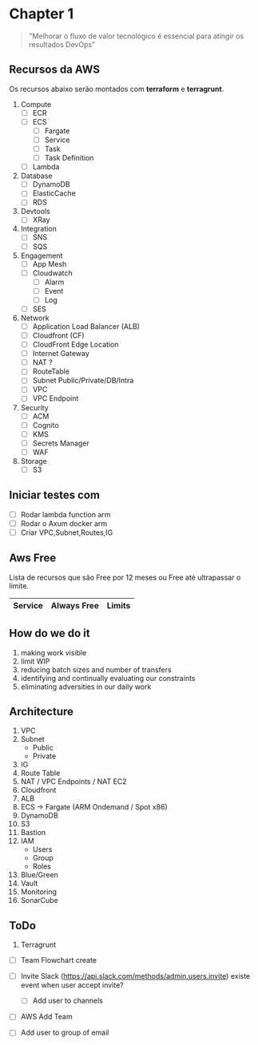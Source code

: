 # Chapter 1

> "Melhorar o fluxo de valor tecnológico é essencial para atingir os resultados DevOps"

## Recursos da AWS

Os recursos abaixo serão montados com **terraform** e **terragrunt**.

1. Compute
    - [ ] ECR
    - [ ] ECS
        - [ ] Fargate
        - [ ] Service
        - [ ] Task
        - [ ] Task Definition
    - [ ] Lambda
2. Database
    - [ ] DynamoDB
    - [ ] ElasticCache
    - [ ] RDS
3. Devtools
    - [ ] XRay
4. Integration
    - [ ] SNS
    - [ ] SQS
5. Engagement
    - [ ] App Mesh
    - [ ] Cloudwatch
        - [ ] Alarm
        - [ ] Event
        - [ ] Log
    - [ ] SES
6. Network
    - [ ] Application Load Balancer (ALB)
    - [ ] Cloudfront (CF)
    - [ ] CloudFront Edge Location
    - [ ] Internet Gateway
    - [ ] NAT ?
    - [ ] RouteTable
    - [ ] Subnet Public/Private/DB/Intra
    - [ ] VPC
    - [ ] VPC Endpoint
7. Security
    - [ ] ACM
    - [ ] Cognito
    - [ ] KMS
    - [ ] Secrets Manager
    - [ ] WAF
8. Storage
    - [ ] S3

## Iniciar testes com

* [ ] Rodar lambda function arm
* [ ] Rodar o Axum docker arm
* [ ] Criar VPC,Subnet,Routes,IG

## Aws Free

Lista de recursos que são Free por 12 meses ou Free até ultrapassar o limite.

|Service|Always Free|Limits|
|-------|-----------|------|


## How do we do it

1. making work visible
2. limit WIP
3. reducing batch sizes and number of transfers
4. identifying and continually evaluating our constraints
5. eliminating adversities in our daily work


## Architecture

1. VPC
2. Subnet
    * Public
    * Private
3. IG
4. Route Table
5. NAT / VPC Endpoints / NAT EC2
6. Cloudfront
7. ALB
8. ECS -> Fargate (ARM Ondemand / Spot x86)
9. DynamoDB
10. S3
11. Bastion
12. IAM
    * Users
    * Group
    * Roles
13. Blue/Green
14. Vault
15. Monitoring
16. SonarCube

## ToDo
1. Terragrunt

* [ ] Team Flowchart create
* [ ] Invite Slack (https://api.slack.com/methods/admin.users.invite) existe event when user accept invite?
    * [ ] Add user to channels
* [ ] AWS Add Team
* [ ] Add user to group of email

